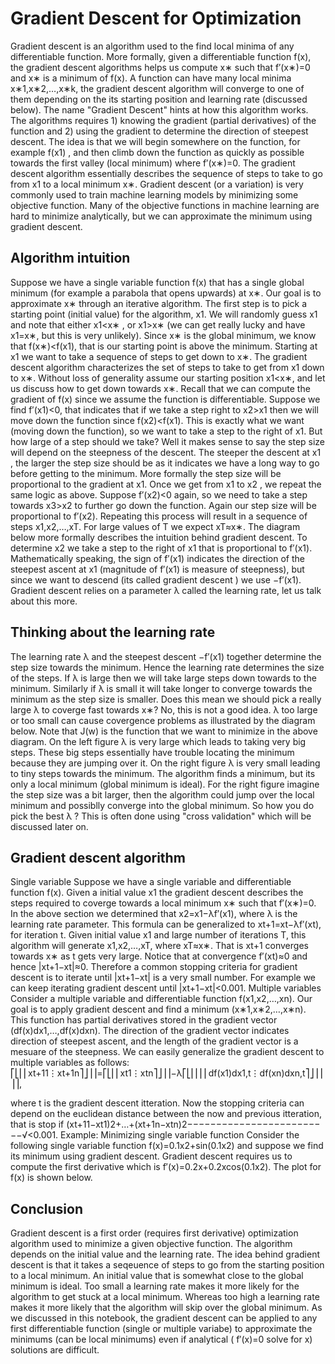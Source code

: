 
# Gradient Descent for Optimization

Gradient descent is an algorithm used to the find local minima of any differentiable function. More formally, given a differentiable function  f(x),  the gradient descent algorithms helps us compute  x∗  such that  f′(x∗)=0  and  x∗  is a minimum of  f(x).  A function can have many local minima  x∗1,x∗2,…,x∗k,  the gradient descent algorithm will converge to one of them depending on the its starting position and learning rate (discussed below).
The name "Gradient Descent" hints at how this algorithm works. The algorithms requires 1) knowing the  gradient  (partial derivatives) of the function and 2) using the gradient to determine the direction of steepest  descent.  The idea is that we will begin somewhere on the function, for example  f(x1) , and then climb down the function as quickly as possible towards the first valley (local minimum) where  f′(x∗)=0.  The gradient descent algorithm essentially describes the sequence of steps to take to go from  x1  to a local minimum  x∗. 
Gradient descent (or a variation) is very commonly used to train machine learning models by minimizing some objective function. Many of the objective functions in machine learning are hard to minimize analytically, but we can approximate the minimum using gradient descent.


## Algorithm intuition
Suppose we have a single variable function  f(x)  that has a single global minimum (for example a parabola that opens upwards) at  x∗.  Our goal is to approximate  x∗  through an iterative algorithm. The first step is to pick a starting point (initial value) for the algorithm,  x1.  We will randomly guess  x1  and note that either  x1<x∗ , or  x1>x∗  (we can get really lucky and have  x1=x∗,  but this is very unlikely). Since  x∗  is the global minimum, we know that  f(x∗)<f(x1),  that is our starting point is above the minimum. Starting at  x1  we want to take a sequence of steps to get down to  x∗.  The gradient descent algorithm characterizes the set of steps to take to get from  x1  down to  x∗. 
Without loss of generality assume our starting position  x1<x∗,  and let us discuss how to get down towards  x∗.  Recall that we can compute the gradient of  f(x)  since we assume the function is differentiable. Suppose we find  f′(x1)<0,  that indicates that if we take a step right to  x2>x1  then we will move down the function since  f(x2)<f(x1).  This is exactly what we want (moving down the function), so we want to take a step to the right of  x1.  But how large of a step should we take? Well it makes sense to say the step size will depend on the steepness of the descent. The steeper the descent at  x1 , the larger the step size should be as it indicates we have a long way to go before getting to the minimum. More formally the step size will be proportional to the gradient at  x1. 
Once we get from  x1  to  x2 , we repeat the same logic as above. Suppose  f′(x2)<0  again, so we need to take a step towards  x3>x2  to further go down the function. Again our step size will be proportional to  f′(x2).  Repeating this process will result in a sequence of steps  x1,x2,…,xT.  For large values of  T  we expect  xT≈x∗.  The diagram below more formally describes the intuition behind gradient descent.
To determine  x2  we take a step to the right of  x1  that is proportional to  f′(x1).  Mathematically speaking, the sign of  f′(x1)  indicates the direction of the steepest ascent at  x1  (magnitude of  f′(x1)  is measure of steepness), but since we want to descend (its called gradient  descent ) we use  −f′(x1).  Gradient descent relies on a parameter  λ  called the learning rate, let us talk about this more.
    


## Thinking about the learning rate
The learning rate  λ  and the steepest descent  −f′(x1)  together determine the step size towards the minimum. Hence the learning rate determines the size of the steps. If  λ  is large then we will take large steps down towards to the minimum. Similarly if  λ  is small it will take longer to converge towards the minimum as the step size is smaller. Does this mean we should pick a really large  λ  to coverge fast towards  x∗?  No, this is not a good idea.  λ  too large or too small can cause covergence problems as illustrated by the diagram below.
Note that  J(w)  is the function that we want to minimize in the above diagram. On the left figure  λ  is very large which leads to taking very big steps. These big steps essentially have trouble locating the minimum because they are jumping over it. On the right figure  λ  is very small leading to tiny steps towards the minimum. The algorithm finds a minimum, but its only a local minimum (global minimum is ideal). For the right figure imagine the step size was a bit larger, then the algorithm could jump over the local minimum and possiblly converge into the global minimum.
So how you do pick the best  λ ? This is often done using "cross validation" which will be discussed later on.
## Gradient descent algorithm
Single variable
Suppose we have a single variable and differentiable function  f(x).  Given a initial value  x1  the gradient descent describes the steps required to coverge towards a local minimum  x∗  such that  f′(x∗)=0.  In the above section we determined that  x2=x1−λf′(x1),  where  λ  is the learning rate parameter. This formula can be generalized to
xt+1=xt−λf′(xt), 
for iteration  t.  Given initial value  x1  and large number of iterations  T,  this algorithm will generate  x1,x2,…,xT,  where  xT≈x∗.  That is  xt+1  converges towards  x∗  as  t  gets very large. Notice that at convergence  f′(xt)≈0  and hence  |xt+1−xt|≈0.  Therefore a common stopping criteria for gradient descent is to iterate until  |xt+1−xt|  is a very small number. For example we can keep iterating gradient descent until  |xt+1−xt|<0.001. 
Multiple variables
Consider a multiple variable and differentiable function  f(x1,x2,…,xn).  Our goal is to apply gradient descent and find a minimum  (x∗1,x∗2,…,x∗n).  This function has partial derivatives stored in the gradient vector  (df(x)dx1,…,df(x)dxn).  The direction of the gradient vector indicates direction of steepest ascent, and the length of the gradient vector is a mesuare of the steepness. We can easily generalize the gradient descent to multiple variables as follows:
⎡⎣⎢⎢xt+11⋮xt+1n⎤⎦⎥⎥=⎡⎣⎢⎢xt1⋮xtn⎤⎦⎥⎥−λ⎡⎣⎢⎢⎢⎢df(x1)dx1,t⋮df(xn)dxn,t⎤⎦⎥⎥⎥⎥, 

where  t  is the gradient descent itteration. Now the stopping criteria can depend on the euclidean distance between the now and previous itteration, that is stop if  (xt+11−xt1)2+…+(xt+1n−xtn)2−−−−−−−−−−−−−−−−−−−−−−−−−√<0.001. 
Example: Minimizing single variable function
Consider the following single variable function
f(x)=0.1x2+sin(0.1x2)
and suppose we find its minimum using gradient descent. Gradient descent requires us to compute the first derivative which is
f′(x)=0.2x+0.2xcos(0.1x2).
The plot for f(x) is shown below.
## Conclusion
Gradient descent is a first order (requires first derivative) optimization algorithm used to minimize a given objective function. The algorithm depends on the initial value and the learning rate. The idea behind gradient descent is that it takes a seqeuence of steps to go from the starting position to a local minimum. An initial value that is somewhat close to the global minimum is ideal. Too small a learning rate makes it more likely for the algorithm to get stuck at a local minimum. Whereas too high a learning rate makes it more likely that the algorithm will skip over the global minimum. As we discussed in this notebook, the gradient descent can be applied to any first differentiable function (single or multiple variabe) to approximate the minimums (can be local minimums) even if analytical ( f′(x)=0  solve for x) solutions are difficult.